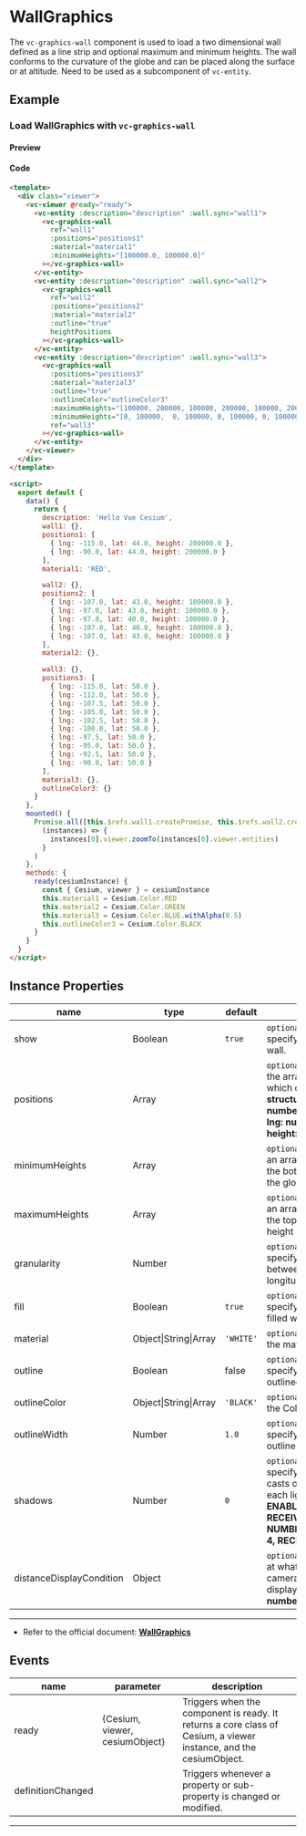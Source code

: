 # WallGraphics

The `vc-graphics-wall` component is used to load a two dimensional wall defined as a line strip and optional maximum and minimum heights. The wall conforms to the curvature of the globe and can be placed along the surface or at altitude. Need to be used as a subcomponent of `vc-entity`.

## Example

### Load WallGraphics with `vc-graphics-wall`

#### Preview

<doc-preview>
  <template>
    <div class="viewer">
      <vc-viewer @ready="ready">
        <vc-entity :description="description" :wall.sync="wall1">
          <vc-graphics-wall
            ref="wall1"
            :positions="positions1"
            :material="material1"
            :minimumHeights="[100000.0, 100000.0]"
          ></vc-graphics-wall>
        </vc-entity>
        <vc-entity :description="description" :wall.sync="wall2">
          <vc-graphics-wall
            ref="wall2"
            :positions="positions2"
            :material="material2"
            :outline="true"
            heightPositions
          ></vc-graphics-wall>
        </vc-entity>
        <vc-entity :description="description" :wall.sync="wall3">
          <vc-graphics-wall
            :positions="positions3"
            :material="material3"
            :outline="true"
            :outlineColor="outlineColor3"
            :maximumHeights="[100000, 200000, 100000, 200000, 100000, 200000, 100000, 200000, 100000, 200000]"
            :minimumHeights="[0, 100000,  0, 100000, 0, 100000, 0, 100000, 0, 100000]"
            ref="wall3"
          ></vc-graphics-wall>
        </vc-entity>
      </vc-viewer>
    </div>
  </template>

  <script>
    export default {
      data() {
        return {
          description: 'Hello Vue Cesium',
          wall1: {},
          positions1: [
            { lng: -115.0, lat: 44.0, height: 200000.0 },
            { lng: -90.0, lat: 44.0, height: 200000.0 }
          ],
          material1: 'RED',

          wall2: {},
          positions2: [
            { lng: -107.0, lat: 43.0, height: 100000.0 },
            { lng: -97.0, lat: 43.0, height: 100000.0 },
            { lng: -97.0, lat: 40.0, height: 100000.0 },
            { lng: -107.0, lat: 40.0, height: 100000.0 },
            { lng: -107.0, lat: 43.0, height: 100000.0 }
          ],
          material2: {},

          wall3: {},
          positions3: [
            { lng: -115.0, lat: 50.0 },
            { lng: -112.0, lat: 50.0 },
            { lng: -107.5, lat: 50.0 },
            { lng: -105.0, lat: 50.0 },
            { lng: -102.5, lat: 50.0 },
            { lng: -100.0, lat: 50.0 },
            { lng: -97.5, lat: 50.0 },
            { lng: -95.0, lat: 50.0 },
            { lng: -92.5, lat: 50.0 },
            { lng: -90.0, lat: 50.0 }
          ],
          material3: {},
          outlineColor3: {}
        }
      },
      mounted() {
        Promise.all([this.$refs.wall1.createPromise, this.$refs.wall2.createPromise, this.$refs.wall3.createPromise]).then(
          (instances) => {
            instances[0].viewer.zoomTo(instances[0].viewer.entities)
          }
        )
      },
      methods: {
        ready(cesiumInstance) {
          const { Cesium, viewer } = cesiumInstance
          this.material1 = Cesium.Color.RED
          this.material2 = Cesium.Color.GREEN
          this.material3 = Cesium.Color.BLUE.withAlpha(0.5)
          this.outlineColor3 = Cesium.Color.BLACK
        }
      }
    }
  </script>
</doc-preview>

#### Code

```html
<template>
  <div class="viewer">
    <vc-viewer @ready="ready">
      <vc-entity :description="description" :wall.sync="wall1">
        <vc-graphics-wall
          ref="wall1"
          :positions="positions1"
          :material="material1"
          :minimumHeights="[100000.0, 100000.0]"
        ></vc-graphics-wall>
      </vc-entity>
      <vc-entity :description="description" :wall.sync="wall2">
        <vc-graphics-wall
          ref="wall2"
          :positions="positions2"
          :material="material2"
          :outline="true"
          heightPositions
        ></vc-graphics-wall>
      </vc-entity>
      <vc-entity :description="description" :wall.sync="wall3">
        <vc-graphics-wall
          :positions="positions3"
          :material="material3"
          :outline="true"
          :outlineColor="outlineColor3"
          :maximumHeights="[100000, 200000, 100000, 200000, 100000, 200000, 100000, 200000, 100000, 200000]"
          :minimumHeights="[0, 100000,  0, 100000, 0, 100000, 0, 100000, 0, 100000]"
          ref="wall3"
        ></vc-graphics-wall>
      </vc-entity>
    </vc-viewer>
  </div>
</template>

<script>
  export default {
    data() {
      return {
        description: 'Hello Vue Cesium',
        wall1: {},
        positions1: [
          { lng: -115.0, lat: 44.0, height: 200000.0 },
          { lng: -90.0, lat: 44.0, height: 200000.0 }
        ],
        material1: 'RED',

        wall2: {},
        positions2: [
          { lng: -107.0, lat: 43.0, height: 100000.0 },
          { lng: -97.0, lat: 43.0, height: 100000.0 },
          { lng: -97.0, lat: 40.0, height: 100000.0 },
          { lng: -107.0, lat: 40.0, height: 100000.0 },
          { lng: -107.0, lat: 43.0, height: 100000.0 }
        ],
        material2: {},

        wall3: {},
        positions3: [
          { lng: -115.0, lat: 50.0 },
          { lng: -112.0, lat: 50.0 },
          { lng: -107.5, lat: 50.0 },
          { lng: -105.0, lat: 50.0 },
          { lng: -102.5, lat: 50.0 },
          { lng: -100.0, lat: 50.0 },
          { lng: -97.5, lat: 50.0 },
          { lng: -95.0, lat: 50.0 },
          { lng: -92.5, lat: 50.0 },
          { lng: -90.0, lat: 50.0 }
        ],
        material3: {},
        outlineColor3: {}
      }
    },
    mounted() {
      Promise.all([this.$refs.wall1.createPromise, this.$refs.wall2.createPromise, this.$refs.wall3.createPromise]).then(
        (instances) => {
          instances[0].viewer.zoomTo(instances[0].viewer.entities)
        }
      )
    },
    methods: {
      ready(cesiumInstance) {
        const { Cesium, viewer } = cesiumInstance
        this.material1 = Cesium.Color.RED
        this.material2 = Cesium.Color.GREEN
        this.material3 = Cesium.Color.BLUE.withAlpha(0.5)
        this.outlineColor3 = Cesium.Color.BLACK
      }
    }
  }
</script>
```

## Instance Properties

<!-- prettier-ignore -->
| name | type | default | description |
| ---- | ---- | ------- | ----------- |
| show | Boolean | `true` | `optional` A boolean Property specifying the visibility of the wall. |
| positions | Array | | `optional` A Property specifying the array of Cartesian3 positions which define the top of the wall. **structure: [{ lng: number, lat: number, height: number },...,{ lng: number, lat: number, height: number }]** |
| minimumHeights | Array | | `optional` A Property specifying an array of heights to be used for the bottom of the wall instead of the globe surface. |
| maximumHeights | Array | | `optional` A Property specifying an array of heights to be used for the top of the wall instead of the height of each position. |
| granularity | Number | | `optional` A numeric Property specifying the angular distance between each latitude and longitude point. |
| fill | Boolean | `true` | `optional` A boolean Property specifying whether the wall is filled with the provided material. |
| material | Object\|String\|Array | `'WHITE'` | `optional` A Property specifying the material used to fill the wall. |
| outline | Boolean | false | `optional` A boolean Property specifying whether the wall is outlined. |
| outlineColor | Object\|String\|Array | `'BLACK'` | `optional` A Property specifying the Color of the outline. |
| outlineWidth | Number | `1.0` | `optional` A numeric Property specifying the width of the outline. |
| shadows | Number | `0` | `optional` An enum Property specifying whether the wall casts or receives shadows from each light source. **DISABLED: 0, ENABLED: 1, CAST_ONLY: 2, RECEIVE_ONLY: 3, NUMBER_OF_SHADOW_MODES: 4, RECEIVE_ONLY: 3** |
| distanceDisplayCondition | Object | | `optional` A Property specifying at what distance from the camera that this wall will be displayed. **structure:{ near: number, far: number }** |

---

- Refer to the official document: **[WallGraphics](https://cesium.com/docs/cesiumjs-ref-doc/WallGraphics.html)**

## Events

<!-- prettier-ignore -->
| name | parameter | description |
| ---- | --------- | ----------- |
| ready | {Cesium, viewer, cesiumObject} | Triggers when the component is ready. It returns a core class of Cesium, a viewer instance, and the cesiumObject. |
| definitionChanged | | Triggers whenever a property or sub-property is changed or modified. |

---
